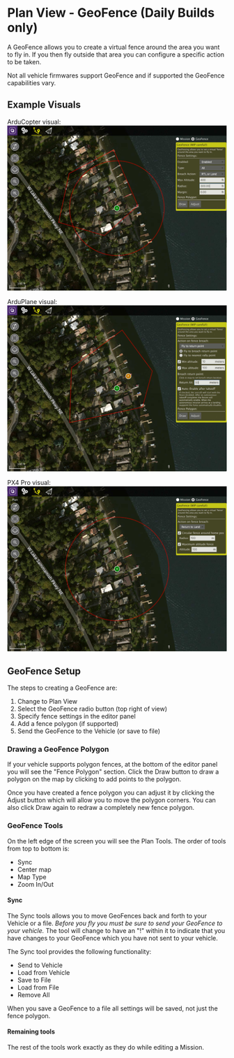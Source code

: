 # Plan View - GeoFence (Daily Builds only)
A GeoFence allows you to create a virtual fence around the area you want to fly in. If you then fly outside that area you can configure a specific action to be taken. 

Not all vehicle firmwares support GeoFence and if supported the GeoFence capabilities vary.

## Example Visuals
ArduCopter visual:
![](GeoFence.APM.Copter.jpg)

ArduPlane visual:
![](GeoFence.APM.Plane.jpg)

PX4 Pro visual:
![](GeoFence.PX4.jpg)

## GeoFence Setup
The steps to creating a GeoFence are:

1. Change to Plan View
2. Select the GeoFence radio button (top right of view)
3. Specify fence settings in the editor panel
4. Add a fence polygon (if supported)
5. Send the GeoFence to the Vehicle (or save to file)

### Drawing a GeoFence Polygon
If your vehicle supports polygon fences, at the bottom of the editor panel you will see the "Fence Polygon" section. Click the Draw button to draw a polygon on the map by clicking to add points to the polygon.

Once you have created a fence polygon you can adjust it by clicking the Adjust button which will allow you to move the polygon corners. You can also click Draw again to redraw a completely new fence polygon.

### GeoFence Tools
On the left edge of the screen you will see the Plan Tools. The order of tools from top to bottom is:

* Sync
* Center map
* Map Type
* Zoom In/Out

#### Sync
The Sync tools allows you to move GeoFences back and forth to your Vehicle or a file. *Before you fly you must be sure to send your GeoFence to your vehicle.* The tool will change to have an "!" within it to indicate that you have changes to your GeoFence which you have not sent to your vehicle. 

The Sync tool provides the following functionality:

* Send to Vehicle
* Load from Vehicle
* Save to File
* Load from File
* Remove All

When you save a GeoFence to a file all settings will be saved, not just the fence polygon. 

#### Remaining tools
The rest of the tools work exactly as they do while editing a Mission.
